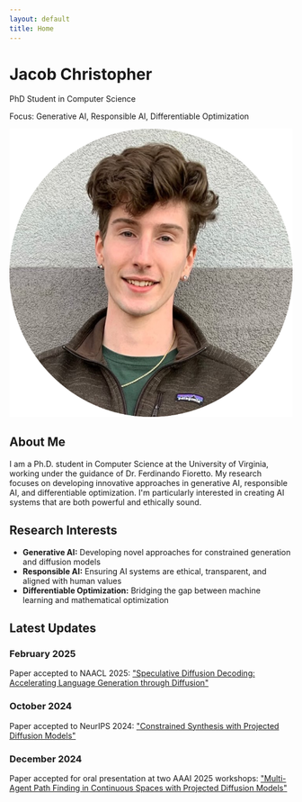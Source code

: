 ```yaml
---
layout: default
title: Home
---
```


<div class="hero">
    <div class="hero-content">
        <div class="hero-text">
            <h1>Jacob Christopher</h1>
            <p class="subtitle">PhD Student in Computer Science</p>
            <p class="focus">Focus: Generative AI, Responsible AI, Differentiable Optimization</p>
        </div>
        <div class="hero-image">
            <img src="assets/img/headshot_circle.png" alt="Jacob Christopher" class="headshot">
        </div>
    </div>
</div>

<div class="section">
    <h2 class="section-title">About Me</h2>
    <p>I am a Ph.D. student in Computer Science at the University of Virginia, working under the guidance of Dr. Ferdinando Fioretto. My research focuses on developing innovative approaches in generative AI, responsible AI, and differentiable optimization. I'm particularly interested in creating AI systems that are both powerful and ethically sound.</p>
</div>

<div class="section">
    <h2 class="section-title">Research Interests</h2>
    <ul>
        <li><strong>Generative AI:</strong> Developing novel approaches for constrained generation and diffusion models</li>
        <li><strong>Responsible AI:</strong> Ensuring AI systems are ethical, transparent, and aligned with human values</li>
        <li><strong>Differentiable Optimization:</strong> Bridging the gap between machine learning and mathematical optimization</li>
    </ul>
</div>

<div class="section">
    <h2 class="section-title">Latest Updates</h2>
    <div class="updates">
        <div class="update-item">
            <h3>February 2025</h3>
            <p>Paper accepted to NAACL 2025: <a href="https://arxiv.org/abs/2408.05636" target="_blank">"Speculative Diffusion Decoding: Accelerating Language Generation through Diffusion"</a></p>
        </div>
        <div class="update-item">
            <h3>October 2024</h3>
            <p>Paper accepted to NeurIPS 2024: <a href="https://arxiv.org/abs/2402.03559" target="_blank">"Constrained Synthesis with Projected Diffusion Models"</a></p>
        </div>
        <div class="update-item">
            <h3>December 2024</h3>
            <p>Paper accepted for oral presentation at two AAAI 2025 workshops: <a href="https://arxiv.org/abs/2412.17993" target="_blank">"Multi-Agent Path Finding in Continuous Spaces with Projected Diffusion Models"</a></p>
        </div>
    </div>
</div> 